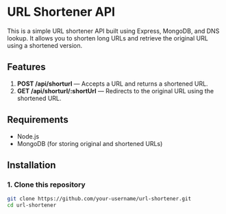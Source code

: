 # URL Shortener API

This is a simple URL shortener API built using Express, MongoDB, and DNS lookup. It allows you to shorten long URLs and retrieve the original URL using a shortened version.

## Features

1. **POST /api/shorturl** — Accepts a URL and returns a shortened URL.
2. **GET /api/shorturl/:shortUrl** — Redirects to the original URL using the shortened URL.

## Requirements

- Node.js
- MongoDB (for storing original and shortened URLs)

## Installation

### 1. Clone this repository

```bash
git clone https://github.com/your-username/url-shortener.git
cd url-shortener
